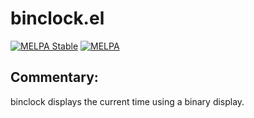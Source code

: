 # binclock.el

[![MELPA Stable](https://stable.melpa.org/packages/binclock-badge.svg)](https://stable.melpa.org/#/binclock)
[![MELPA](https://melpa.org/packages/binclock-badge.svg)](https://melpa.org/#/binclock)

## Commentary:

binclock displays the current time using a binary display.
